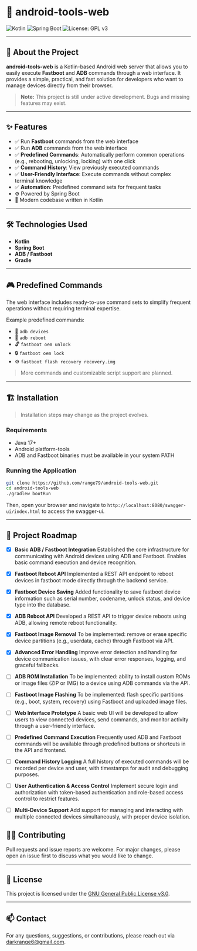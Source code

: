 
# 📱 android-tools-web

![Kotlin](https://img.shields.io/badge/Kotlin-7F52FF?logo=kotlin&logoColor=white)
![Spring Boot](https://img.shields.io/badge/Spring%20Boot-6DB33F?logo=spring-boot&logoColor=white)
![License: GPL v3](https://img.shields.io/badge/License-GPLv3-blue.svg)

---

## 🚀 About the Project

**android-tools-web** is a Kotlin-based Android web server that allows you to easily execute **Fastboot** and **ADB** commands through a web interface. It provides a simple, practical, and fast solution for developers who want to manage devices directly from their browser.

> **Note:** This project is still under active development. Bugs and missing features may exist.

---







## ✨ Features

- ✅ Run **Fastboot** commands from the web interface
- ✅ Run **ADB** commands from the web interface
- ✅ **Predefined Commands**: Automatically perform common operations (e.g., rebooting, unlocking, locking) with one click
- ✅ **Command History**: View previously executed commands
- ✅ **User-Friendly Interface**: Execute commands without complex terminal knowledge
- ✅ **Automation**: Predefined command sets for frequent tasks
- ⚙️ Powered by Spring Boot
- 📝 Modern codebase written in Kotlin

---

## 🛠️ Technologies Used

- **Kotlin**
- **Spring Boot**
- **ADB / Fastboot**
- **Gradle**

---

## 🎮 Predefined Commands

The web interface includes ready-to-use command sets to simplify frequent operations without requiring terminal expertise.

Example predefined commands:
- 📲 `adb devices`
- 🔄 `adb reboot`
- 🔓 `fastboot oem unlock`
- 🔒 `fastboot oem lock`
- ⚙️ `fastboot flash recovery recovery.img`

> More commands and customizable script support are planned.

---

## 🏗️ Installation

> Installation steps may change as the project evolves.

### Requirements

- Java 17+
- Android platform-tools
- ADB and Fastboot binaries must be available in your system PATH

### Running the Application

```bash
git clone https://github.com/range79/android-tools-web.git
cd android-tools-web
./gradlew bootRun
````

Then, open your browser and navigate to `http://localhost:8080/swagger-ui/index.html` to access the swagger-ui.

---


## 🧩 Project Roadmap

* [x] **Basic ADB / Fastboot Integration**
  Established the core infrastructure for communicating with Android devices using ADB and Fastboot. Enables basic command execution and device recognition.

* [x] **Fastboot Reboot API**
  Implemented a REST API endpoint to reboot devices in fastboot mode directly through the backend service.

* [x] **Fastboot Device Saving**
  Added functionality to save fastboot device information such as serial number, codename, unlock status, and device type into the database.

* [X] **ADB Reboot API**
  Developed a REST API to trigger device reboots using ADB, allowing remote reboot functionality.

* [X] **Fastboot Image Removal**
  To be implemented: remove or erase specific device partitions (e.g., userdata, cache) through Fastboot via API.

* [x] **Advanced Error Handling**
  Improve error detection and handling for device communication issues, with clear error responses, logging, and graceful fallbacks.

* [ ] **ADB ROM Installation**
  To be implemented: ability to install custom ROMs or image files (ZIP or IMG) to a device using ADB commands via the API.

* [ ] **Fastboot Image Flashing**
  To be implemented: flash specific partitions (e.g., boot, system, recovery) using Fastboot and uploaded image files.


* [ ] **Web Interface Prototype**
  A basic web UI will be developed to allow users to view connected devices, send commands, and monitor activity through a user-friendly interface.

* [ ] **Predefined Command Execution**
  Frequently used ADB and Fastboot commands will be available through predefined buttons or shortcuts in the API and frontend.

* [ ] **Command History Logging**
  A full history of executed commands will be recorded per device and user, with timestamps for audit and debugging purposes.

* [ ] **User Authentication & Access Control**
  Implement secure login and authorization with token-based authentication and role-based access control to restrict features.

* [ ] **Multi-Device Support**
  Add support for managing and interacting with multiple connected devices simultaneously, with proper device isolation.





## 🧑‍💻 Contributing

Pull requests and issue reports are welcome. For major changes, please open an issue first to discuss what you would like to change.

---

## 📜 License

This project is licensed under the [GNU General Public License v3.0](LICENSE).

---

## 📫 Contact

For any questions, suggestions, or contributions, please reach out via [darkrange6@gmail.com](mailto:darkrange6@gmail.com).
